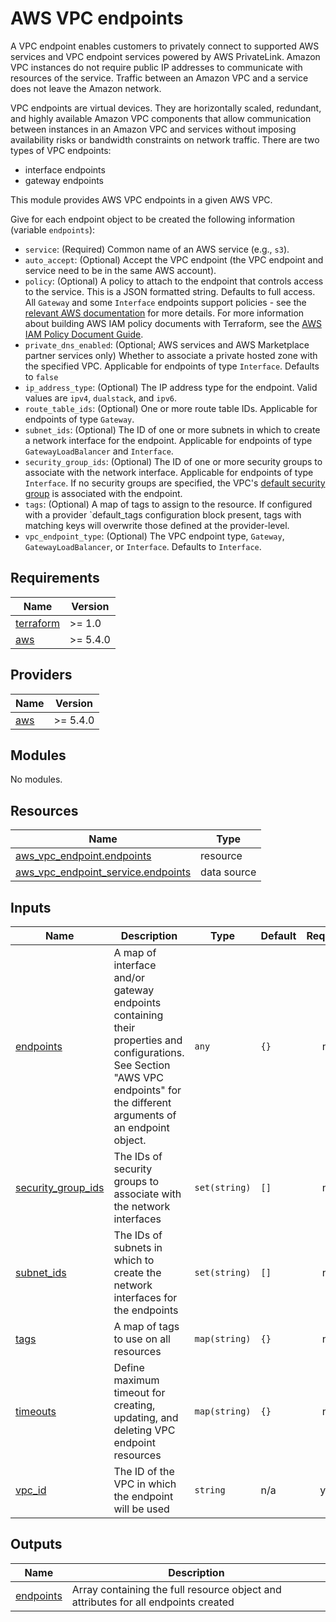 # AWS VPC endpoints

A VPC endpoint enables customers to privately connect to supported AWS services and VPC endpoint services powered by AWS
PrivateLink. Amazon VPC instances do not require public IP addresses to communicate with resources of the service. Traffic
between an Amazon VPC and a service does not leave the Amazon network.

VPC endpoints are virtual devices. They are horizontally scaled, redundant, and highly available Amazon VPC components that
allow communication between instances in an Amazon VPC and services without imposing availability risks or bandwidth
constraints on network traffic. There are two types of VPC endpoints:

* interface endpoints 
* gateway endpoints

This module provides AWS VPC endpoints in a given AWS VPC.

Give for each endpoint object to be created the following information (variable `endpoints`):

* `service`: (Required) Common name of an AWS service (e.g., `s3`).
* `auto_accept`: (Optional) Accept the VPC endpoint (the VPC endpoint and service need to be in the same AWS account).
* `policy`: (Optional) A policy to attach to the endpoint that controls access to the service. This is a JSON formatted
  string. Defaults to full access. All `Gateway` and some `Interface` endpoints support policies - see the [relevant AWS
  documentation](https://docs.aws.amazon.com/vpc/latest/privatelink/vpc-endpoints-access.html) for more details. For more
  information about building AWS IAM policy documents with Terraform, see
  the [AWS IAM Policy Document Guide](https://developer.hashicorp.com/terraform/tutorials/aws/aws-iam-policy).
* `private_dns_enabled`: (Optional; AWS services and AWS Marketplace partner services only) Whether to associate a
  private hosted zone with the specified VPC. Applicable for endpoints of type `Interface`. Defaults to `false`
* `ip_address_type`: (Optional) The IP address type for the endpoint. Valid values are `ipv4`, `dualstack`, and `ipv6`.
* `route_table_ids`: (Optional) One or more route table IDs. Applicable for endpoints of type `Gateway`.
* `subnet_ids`: (Optional) The ID of one or more subnets in which to create a network interface for the endpoint. Applicable
  for endpoints of type `GatewayLoadBalancer` and `Interface`.
* `security_group_ids`: (Optional) The ID of one or more security groups to associate with the network interface. Applicable
  for endpoints of type `Interface`. If no security groups are specified, the
  VPC's [default security group](https://docs.aws.amazon.com/vpc/latest/userguide/vpc-security-groups.html#DefaultSecurityGroup)
  is associated with the endpoint.
* `tags`: (Optional) A map of tags to assign to the resource. If configured with a provider `default_tags configuration
  block present, tags with matching keys will overwrite those defined at the provider-level.
* `vpc_endpoint_type`: (Optional) The VPC endpoint type, `Gateway`, `GatewayLoadBalancer`, or `Interface`. Defaults
  to `Interface`.

<!-- BEGIN_TF_DOCS -->
## Requirements

| Name | Version |
|------|---------|
| <a name="requirement_terraform"></a> [terraform](#requirement\_terraform) | >= 1.0 |
| <a name="requirement_aws"></a> [aws](#requirement\_aws) | >= 5.4.0 |

## Providers

| Name | Version |
|------|---------|
| <a name="provider_aws"></a> [aws](#provider\_aws) | >= 5.4.0 |

## Modules

No modules.

## Resources

| Name | Type |
|------|------|
| [aws_vpc_endpoint.endpoints](https://registry.terraform.io/providers/hashicorp/aws/latest/docs/resources/vpc_endpoint) | resource |
| [aws_vpc_endpoint_service.endpoints](https://registry.terraform.io/providers/hashicorp/aws/latest/docs/data-sources/vpc_endpoint_service) | data source |

## Inputs

| Name | Description | Type | Default | Required |
|------|-------------|------|---------|:--------:|
| <a name="input_endpoints"></a> [endpoints](#input\_endpoints) | A map of interface and/or gateway endpoints containing their properties and configurations. See Section "AWS VPC endpoints" for the different arguments of an endpoint object. | `any` | `{}` | no |
| <a name="input_security_group_ids"></a> [security\_group\_ids](#input\_security\_group\_ids) | The IDs of security groups to associate with the network interfaces | `set(string)` | `[]` | no |
| <a name="input_subnet_ids"></a> [subnet\_ids](#input\_subnet\_ids) | The IDs of subnets in which to create the network interfaces for the endpoints | `set(string)` | `[]` | no |
| <a name="input_tags"></a> [tags](#input\_tags) | A map of tags to use on all resources | `map(string)` | `{}` | no |
| <a name="input_timeouts"></a> [timeouts](#input\_timeouts) | Define maximum timeout for creating, updating, and deleting VPC endpoint resources | `map(string)` | `{}` | no |
| <a name="input_vpc_id"></a> [vpc\_id](#input\_vpc\_id) | The ID of the VPC in which the endpoint will be used | `string` | n/a | yes |

## Outputs

| Name | Description |
|------|-------------|
| <a name="output_endpoints"></a> [endpoints](#output\_endpoints) | Array containing the full resource object and attributes for all endpoints created |
<!-- END_TF_DOCS -->
